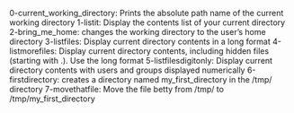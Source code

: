 0-current_working_directory: Prints the absolute path name of the current working directory
1-listit: Display the contents list of your current directory
2-bring_me_home: changes the working directory to the user’s home directory
3-listfiles: Display current directory contents in a long format
4-listmorefiles: Display current directory contents, including hidden files (starting with .). Use the long format
5-listfilesdigitonly: Display current directory contents with users and groups displayed numerically
6-firstdirectory: creates a directory named my_first_directory in the /tmp/ directory
7-movethatfile: Move the file betty from /tmp/ to /tmp/my_first_directory
